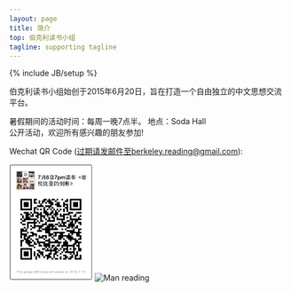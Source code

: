 ```yaml
---
layout: page
title: 简介
top: 伯克利读书小组
tagline: supporting tagline
---
```

{% include JB/setup %}

伯克利读书小组始创于2015年6月20日，旨在打造一个自由独立的中文思想交流平台。

暑假期间的活动时间：每周一晚7点半。
              地点：Soda Hall   
公开活动，欢迎所有感兴趣的朋友参加!

Wechat QR Code
(过期请发邮件至berkeley.reading@gmail.com):

<img src="/assets/QRcode.jpg" alt="QR code" width="150x" >

<img src="https://s-media-cache-ak0.pinimg.com/736x/3b/0b/01/3b0b01bd169879d95de6ac827198c898.jpg" alt="Man reading" style="width: 50%;"/>
